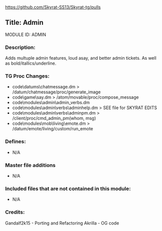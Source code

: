 https://github.com/Skyrat-SS13/Skyrat-tg/pulls

## Title: Admin

MODULE ID: ADMIN

### Description:

Adds multuple admin features, loud asay, and better admin tickets. As well as bold/itallics/underline.

### TG Proc Changes:

- code\datums\chatmessage.dm > /datum/chatmessage/proc/generate_image
- code\game\say.dm > /atom/movable/proc/compose_message
- code\modules\admin\admin_verbs.dm
- code\modules\admin\verbs\adminhelp.dm > SEE file for SKYRAT EDITS
- code\modules\admin\verbs\adminpm.dm > /client/proc/cmd_admin_pm(whom, msg)
- code\modules\mob\living\emote.dm > /datum/emote/living/custom/run_emote

### Defines:

- N/A

### Master file additions

- N/A

### Included files that are not contained in this module:

- N/A

### Credits:
Gandalf2k15 - Porting and Refactoring
Akrilla - OG code

